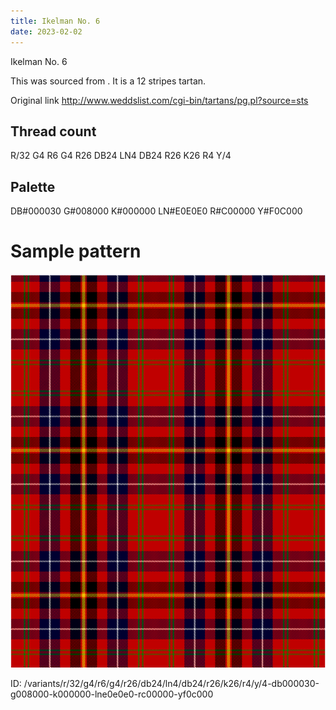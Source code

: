 ```yaml
---
title: Ikelman No. 6
date: 2023-02-02
---
```

Ikelman No. 6

This was sourced from <no value>.  It is a 12 stripes tartan.

Original link http://www.weddslist.com/cgi-bin/tartans/pg.pl?source=sts

## Thread count
R/32 G4 R6 G4 R26 DB24 LN4 DB24 R26 K26 R4 Y/4

## Palette
DB#000030 G#008000 K#000000 LN#E0E0E0 R#C00000 Y#F0C000

# Sample pattern

![Tartan detail](tartan.png "R/32 G4 R6 G4 R26 DB24 LN4 DB24 R26 K26 R4 Y/4 tartan")

ID: /variants/r/32/g4/r6/g4/r26/db24/ln4/db24/r26/k26/r4/y/4-db000030-g008000-k000000-lne0e0e0-rc00000-yf0c000